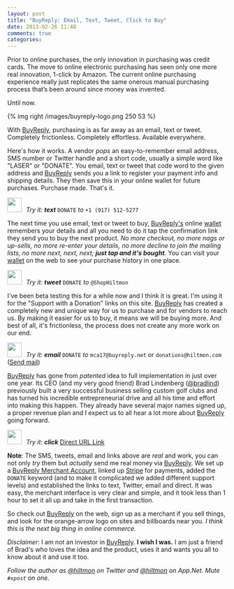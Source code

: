 ```yaml
---
layout: post
title: "BuyReply: Email, Text, Tweet, Click to Buy"
date: 2013-02-26 11:48
comments: true
categories: 
---
```


Prior to online purchases, the only innovation in purchasing was credit cards. The move to online electronic purchasing has seen only one more real innovation, 1-click by Amazon. The current online purchasing experience really just replicates the same onerous manual purchasing process that’s been around since money was invented.

Until now.

{% img right /images/buyreply-logo.png 250 53 %}

With [BuyReply](http://www.buyreply.com/), purchasing is as far away as an email, text or tweet. Completely frictionless. Completely effortless. Available everywhere.

Here's how it works. A vendor *pops* an easy-to-remember email address, SMS number or Twitter handle and a short code, usually a simple word like "LASER" or "DONATE". You email, text or tweet that code word to the given address and [BuyReply](http://www.buyreply.com/) sends you a link to register your payment info and shipping details. They then save this in your online wallet for future purchases. Purchase made. That's it.

<a href="https://secure.buyreply.net/Order/MicroCart/hiltmon?DONATE=1" target="_blank"><img class="left" src="/images/buyreply-arrow.png" width="33" height="33" style="border:0;margin-right:6px;"></a> *Try it: **text*** `DONATE` *to* `+1 (917) 512-5277`

The next time you use email, text or tweet to buy, [BuyReply's](http://www.buyreply.com/) online [wallet](http://www.buyreply.com/wallet) remembers your details and all you need to do it tap the confirmation link they send you to buy the next product. *No more checkout, no more nags or up-sells, no more re-enter your details, no more decline to join the mailing lists, no more next, next, next; **just tap and it's bought**.* You can visit your [wallet](http://www.buyreply.com/wallet) on the web to see your purchase history in one place.

<a href="https://secure.buyreply.net/Order/MicroCart/hiltmon?DONATE=1" target="_blank"><img class="left" src="/images/buyreply-arrow.png" width="33" height="33" style="border:0;margin-right:6px;"></a> *Try it: **tweet*** `DONATE` *to* `@ShopHiltmon`

I've been beta testing this for a while now and I think it is great. I'm using it for the "Support with a Donation" links on this site. [BuyReply](http://www.buyreply.com/) has created a completely new and unique way for us to purchase and for vendors to reach us. By making it easier for us to buy, it means we will be buying more. And best of all, it's frictionless, the process does not create any more work on our end.

<a href="https://secure.buyreply.net/Order/MicroCart/hiltmon?DONATE=1" target="_blank"><img class="left" src="/images/buyreply-arrow.png" width="33" height="33" style="border:0;margin-right:6px;"></a> *Try it: **email*** `DONATE` *to* `mca17@buyreply.net` or `donations@hiltmon.com` (<a href="mailto:mca17@buyreply.net?subject=DONATE">Send mail</a>)

[BuyReply](http://www.buyreply.com/) has gone from *patented* idea to full implementation in just over one year. Its CEO (and my very good friend) Brad Lindenberg ([@bradlind](https://twitter.com/bradlind)) previously built a very successful business selling custom golf clubs and has turned his incredible entrepreneurial drive and all his time and effort into making this happen. They already have several major names signed up, a proper revenue plan and I expect us to all hear a lot more about [BuyReply](http://www.buyreply.com/) going forward.

<a href="https://secure.buyreply.net/Order/MicroCart/hiltmon?DONATE=1" target="_blank"><img class="left" src="/images/buyreply-arrow.png" width="33" height="33" style="border:0;margin-right:6px;"></a> *Try it: **click*** <a href="https://secure.buyreply.net/Order/MicroCart/hiltmon?DONATE=1" target="_blank">Direct URL Link</a>

**Note**: The SMS, tweets, email and links above are *real* and work, you can not only *try* them but *actually* send me real money via [BuyReply](http://www.buyreply.com/). We set up a [BuyReply Merchant Account](http://www.buyreply.com/merchant), linked up [Stripe](http://www.stripe.com) for payments, added the `DONATE` keyword (and to make it complicated we added different support levels) and established the links to text, Twitter, email and direct. It was easy, the merchant interface is very clear and simple, and it took less than 1 hour to set it all up and take in the first transaction.

So check out [BuyReply](http://www.buyreply.com/) on the web, sign up as a merchant if you sell things, and look for the orange-arrow logo on sites and billboards near you. *I think this is the next big thing in online commerce.*

<span class="light">*Disclaimer*: I am not an investor in [BuyReply](http://www.buyreply.com/). **I wish I was.** I am just a friend of Brad's who loves the idea and the product, uses it and wants you all to know about it and use it too.</span>

*Follow the author as [@hiltmon](http://twitter.com/hiltmon) on Twitter and [@hiltmon](http://alpha.app.net/hiltmon) on App.Net. Mute `#xpost` on one.*